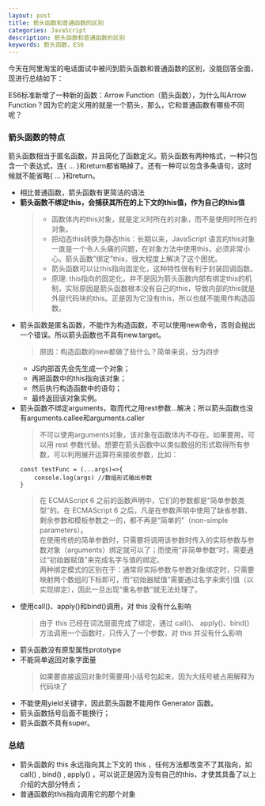 ```yaml
---
layout: post
title: 箭头函数和普通函数的区别
categories: JavaScript
description: 箭头函数和普通函数的区别
keywords: 箭头函数，ES6
---
```

今天在阿里淘宝的电话面试中被问到箭头函数和普通函数的区别，没能回答全面，现进行总结如下：

ES6标准新增了一种新的函数：Arrow Function（箭头函数），为什么叫Arrow Function？因为它的定义用的就是一个箭头，那么，它和普通函数有哪些不同呢？

### 箭头函数的特点
箭头函数相当于匿名函数，并且简化了函数定义。箭头函数有两种格式，一种只包含一个表达式，连{ ... }和return都省略掉了。还有一种可以包含多条语句，这时候就不能省略{ ... }和return。
   - 相比普通函数，箭头函数有更简洁的语法
   - **箭头函数不绑定this，会捕获其所在的上下文的this值，作为自己的this值**
      >- 函数体内的this对象，就是定义时所在的对象，而不是使用时所在的对象。
      >- 把动态this转换为静态this：长期以来，JavaScript 语言的this对象一直是一个令人头痛的问题，在对象方法中使用this，必须非常小心。箭头函数”绑定”this，很大程度上解决了这个困扰。
      >- 箭头函数可以让this指向固定化，这种特性很有利于封装回调函数。
      >- 原理: this指向的固定化，并不是因为箭头函数内部有绑定this的机制，实际原因是箭头函数根本没有自己的this，导致内部的this就是外层代码块的this。正是因为它没有this，所以也就不能用作构造函数。
   - 箭头函数是匿名函数，不能作为构造函数，不可以使用new命令，否则会抛出一个错误。所以箭头函数也不具有new.target。
      > 原因：构造函数的new都做了些什么？简单来说，分为四步
        - JS内部首先会先生成一个对象；
        - 再把函数中的this指向该对象；
        - 然后执行构造函数中的语句；
        - 最终返回该对象实例。
   - 箭头函数不绑定arguments，取而代之用rest参数...解决；所以箭头函数也没有arguments.callee和arguments.caller
      > 不可以使用arguments对象，该对象在函数体内不存在。如果要用，可以用 rest 参数代替。想要在箭头函数中以类似数组的形式取得所有参数，可以利用展开运算符来接收参数，比如：
        ```
        const testFunc = (...args)=>{
            console.log(args) //数组形式输出参数
        }
        ```
      > 在 ECMAScript 6 之前的函数声明中，它们的参数都是“简单参数类型”的。在 ECMAScript 6 之后，凡是在参数声明中使用了缺省参数、剩余参数和模板参数之一的，都不再是“简单的”（non-simple parameters）。   
      > 在使用传统的简单参数时，只需要将调用该参数时传入的实际参数与参数对象（arguments）绑定就可以了；而使用“非简单参数”时，需要通过“初始器赋值”来完成名字与值的绑定。   
      > 两种绑定模式的区别在于：通常将实际参数与参数对象绑定时，只需要映射两个数组的下标即可，而“初始器赋值”需要通过名字来索引值（以实现绑定），因此一旦出现“重名参数”就无法处理了。
   - 使用call()、apply()和bind()调用，对 this 没有什么影响
      > 由于 this 已经在词法层面完成了绑定，通过 call()、 apply()、bind() 方法调用一个函数时，只传入了一个参数，对 this 并没有什么影响
   - 箭头函数没有原型属性prototype
   - 不能简单返回对象字面量
      > 如果要直接返回对象时需要用小括号包起来，因为大括号被占用解释为代码块了
   - 不能使用yield关键字，因此箭头函数不能用作 Generator 函数。
   - 箭头函数括号后面不能换行；
   - 箭头函数不具有super。
### 总结
   - 箭头函数的 this 永远指向其上下文的  this ，任何方法都改变不了其指向，如 call() ,  bind() ,  apply() ，可以说正是因为没有自己的this，才使其具备了以上介绍的大部分特点；
   - 普通函数的this指向调用它的那个对象